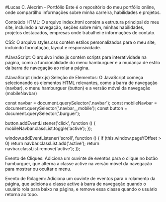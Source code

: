 #Lucas C. Alecrim - Portfólio
Este é o repositório do meu portfólio online, onde compartilho informações sobre minha carreira, habilidades e projetos.

Conteúdo
HTML: O arquivo index.html contém a estrutura principal do meu site, incluindo a navegação, seções sobre mim, minhas habilidades, projetos destacados, empresas onde trabalhei e informações de contato.

CSS: O arquivo styles.css contém estilos personalizados para o meu site, incluindo formatação, layout e responsividade.

#JavaScript: O arquivo index.js contém scripts para interatividade na página, como a funcionalidade do menu hamburguer e a mudança de estilo da barra de navegação ao rolar a página.

#JavaScript (index.js)
Seleção de Elementos: O JavaScript começa selecionando os elementos HTML relevantes, como a barra de navegação (navbar), o menu hamburguer (button) e a versão móvel da navegação (mobileNavbar)

const navbar = document.querySelector('.navbar');
const mobileNavbar = document.querySelector('.navbar__mobile');
const button = document.querySelector('.burguer');

button.addEventListener('click', function () {
  mobileNavbar.classList.toggle('active');
});

window.addEventListener('scroll', function () {
  if (this.window.pageYOffset > 0) return navbar.classList.add('active');
  return navbar.classList.remove('active');
});

Evento de Cliques: Adiciona um ouvinte de eventos para o clique no botão hamburguer, que alterna a classe active na versão móvel da navegação para mostrar ou ocultar o menu.

Evento de Rolagem: Adiciona um ouvinte de eventos para o rolamento da página, que adiciona a classe active à barra de navegação quando o usuário rola para baixo na página, e remove essa classe quando o usuário retorna ao topo.
